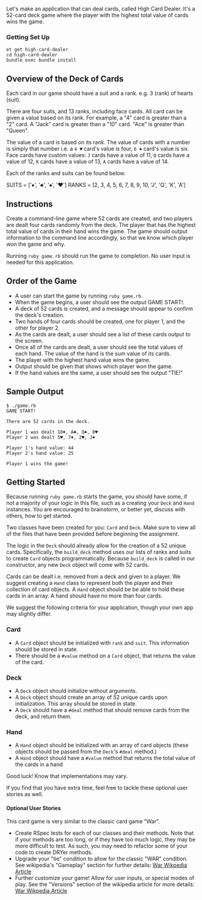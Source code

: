 Let's make an application that can deal cards, called High Card Dealer. It's a 52-card deck game where the player with the highest total value of cards wins the game.

### Getting Set Up

```no-highlight
et get high-card-dealer
cd high-card-dealer
bundle exec bundle install
```

## Overview of the Deck of Cards

Each card in our game should have a suit and a rank. e.g. 3 (rank) of hearts (suit).

There are four suits, and 13 ranks, including face cards. All card can be given a value based on its rank. For example, a "4" card is greater than a "2" card. A "Jack" card is greater than a "10" card. "Ace" is greater than "Queen".

The value of a card is based on its rank. The value of cards with a number is simply that number i.e. a `4 ♥` card's value is four, `6 ♠` card's value is six. Face cards have custom values: `J` cards have a value of 11, `Q` cards have a value of 12, `K` cards have a value of 13, `A` cards have a value of 14.

Each of the ranks and suits can be found below.

SUITS = ['♦', '♣', '♠', '♥']
RANKS = [2, 3, 4, 5, 6, 7, 8, 9, 10, 'J', 'Q', 'K', 'A']

## Instructions

Create a command-line game where 52 cards are created, and two players are dealt four cards randomly from the deck. The player that has the highest total value of cards in their hand wins the game. The game should output information to the command line accordingly, so that we know which player won the game and why.

Running `ruby game.rb` should run the game to completion. No user input is needed for this application.

## Order of the Game

- A user can start the game by running `ruby game.rb`.
- When the game begins, a user should see the output GAME START!.
- A deck of 52 cards is created, and a message should appear to confirm the deck's creation.
- Two hands of four cards should be created, one for player 1, and the other for player 2.
- As the cards are dealt, a user should see a list of these cards output to the screen.
- Once all of the cards are dealt, a user should see the total values of each hand. The value of the hand is the sum value of its cards.
- The player with the highest hand value wins the game.
- Output should be given that shows which player won the game.
- If the hand values are the same, a user should see the output "TIE!"

## Sample Output

```no-highlight
$ ./game.rb
GAME START!

There are 52 cards in the deck.

Player 1 was dealt 10♦, A♣, Q♠, 8♥
Player 2 was dealt 5♥, 7♦, 2♥, J♠

Player 1's hand value: 44
Player 2's hand value: 25

Player 1 wins the game!
```

## Getting Started

Because running `ruby game.rb` starts the game, you should have some, if not a majority of your logic in this file, such as a creating your `Deck` and `Hand` instances. You are encouraged to brainstorm, or better yet, discuss with others, how to get started.

Two classes have been created for you: `Card` and `Deck`. Make sure to view all of the files that have been provided before beginning the assignment.

The logic in the `Deck` should already allow for the creation of a 52 unique cards. Specifically, the `build_deck` method uses our lists of ranks and suits to create `Card` objects programmatically. Because `build_deck` is called in our constructor, any new `Deck` object will come with 52 cards.

Cards can be dealt i.e. removed from a deck and given to a player. We suggest creating a `Hand` class to represent both the player and their collection of card objects. A `Hand` object should be be able to hold these cards in an array. A hand should have no more than four cards.

We suggest the following criteria for your application, though your own app may slightly differ.

### Card

- A `Card` object should be initialized with `rank` and `suit`. This information should be stored in state.
- There should be a `#value` method on a `Card` object, that returns the value of the card.

### Deck

- A `Deck` object should initialize without arguments.
- A `Deck` object should create an array of 52 unique cards upon initialization. This array should be stored in state.
- A `Deck` should have a `#deal` method that should remove cards from the deck, and return them.

### Hand

- A `Hand` object should be initialized with an array of card objects (these objects should be passed from the `Deck`'s `#deal` method.)
- A `Hand` object should have a `#value` method that returns the total value of the cards in a hand

Good luck! Know that implementations may vary.

If you find that you have extra time, feel free to tackle these optional user stories as well.

#### Optional User Stories

This card game is very similar to the classic card game "War".

- Create RSpec tests for each of our classes and their methods. Note that if your methods are too long, or if they have too much logic, they may be more difficult to test. As such, you may need to refactor some of your code to create DRYer methods.
- Upgrade your "tie" condition to allow for the classic "WAR" condition. See wikipedia's "Gameplay" section for further details: [War Wikpedia Article](<https://en.wikipedia.org/wiki/War_(card_game)>)
- Further customize your game! Allow for user inputs, or special modes of play. See the "Versions" section of the wikipedia article for more details: [War Wikpedia Article](<https://en.wikipedia.org/wiki/War_(card_game)>)
